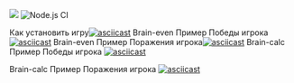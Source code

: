 <a href="https://codeclimate.com/github/codeclimate/codeclimate/maintainability"><img src="https://api.codeclimate.com/v1/badges/a99a88d28ad37a79dbf6/maintainability" /></a>
![Node.js CI](https://github.com/inger-na/frontend-project-lvl1/workflows/Node.js%20CI/badge.svg)

Как установить игру[![asciicast](https://asciinema.org/a/iakIxr292dumTCcZKk4aJqIxa.svg)](https://asciinema.org/a/iakIxr292dumTCcZKk4aJqIxa)
Brain-even Пример Победы игрока[![asciicast](https://asciinema.org/a/i6IDRDhLFVA1Tnx5fNBgS1862.svg)](https://asciinema.org/a/i6IDRDhLFVA1Tnx5fNBgS1862)
Brain-even Пример Поражения игрока[![asciicast](https://asciinema.org/a/hJ4yemRlwzIrNA42TFjOqdAfz.svg)](https://asciinema.org/a/hJ4yemRlwzIrNA42TFjOqdAfz)
Brain-calc Пример Победы игрока
[![asciicast](https://asciinema.org/a/323213.svg)](https://asciinema.org/a/323213)

Brain-calc Пример Поражения игрока
[![asciicast](https://asciinema.org/a/323418.svg)](https://asciinema.org/a/323418)
